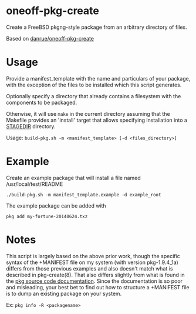 oneoff-pkg-create
=================

Create a FreeBSD pkgng-style package from an arbitrary directory of files.

Based on [danrue/oneoff-pkg-create](https://github.com/danrue/oneoff-pkg-create)

Usage
=====

Provide a manifest_template with the name and particulars of your package, with the exception of the files to be installed which this script generates.

Optionally specify a directory that already contains a filesystem with the components to be packaged.

Otherwise, it will use `make` in the current directory assuming that the Makefile provides an 'install' target that allows specifying installation into a [STAGEDIR](https://wiki.freebsd.org/ports/StageDir) directory.

Usage: `build-pkg.sh -m <manifest_template> [-d <files_directory>]`

Example
=======

Create an example package that will install a file named /usr/local/test/README

    ./build-pkg.sh -m manifest_template.example -d example_root

The example package can be added with

    pkg add my-fortune-20140624.txz

Notes
=====

This script is largely based on the above prior work, though the specific syntax of the +MANIFEST file on my system (with version pkg-1.9.4_1a) differs from those previous examples and also doesn't match what is described in pkg-create(8).  That also differs slightly from what is found in the [pkg source code documentation](https://github.com/freebsd/pkg/blob/master/README.md).  Since the documentation is so poor and misleading, your best bet to find out how to structure a +MANIFEST file is to dump an existing package on your system.  

Ex: `pkg info -R <packagename>`
